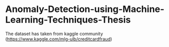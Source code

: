 # Anomaly-Detection-using-Machine-Learning-Techniques-Thesis
The dataset has taken from kaggle community (https://www.kaggle.com/mlg-ulb/creditcardfraud)
